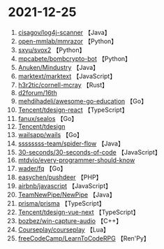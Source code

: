 # 2021-12-25

1. [cisagov/log4j-scanner](https://github.com/cisagov/log4j-scanner) 【Java】
2. [open-mmlab/mmrazor](https://github.com/open-mmlab/mmrazor) 【Python】
3. [sxyu/svox2](https://github.com/sxyu/svox2) 【Python】
4. [mpcabete/bombcrypto-bot](https://github.com/mpcabete/bombcrypto-bot) 【Python】
5. [Anuken/Mindustry](https://github.com/Anuken/Mindustry) 【Java】
6. [marktext/marktext](https://github.com/marktext/marktext) 【JavaScript】
7. [h3r2tic/cornell-mcray](https://github.com/h3r2tic/cornell-mcray) 【Rust】
8. [d2forum/16th](https://github.com/d2forum/16th) 
9. [mehdihadeli/awesome-go-education](https://github.com/mehdihadeli/awesome-go-education) 【Go】
10. [Tencent/tdesign-react](https://github.com/Tencent/tdesign-react) 【TypeScript】
11. [fanux/sealos](https://github.com/fanux/sealos) 【Go】
12. [Tencent/tdesign](https://github.com/Tencent/tdesign) 
13. [wailsapp/wails](https://github.com/wailsapp/wails) 【Go】
14. [ssssssss-team/spider-flow](https://github.com/ssssssss-team/spider-flow) 【Java】
15. [30-seconds/30-seconds-of-code](https://github.com/30-seconds/30-seconds-of-code) 【JavaScript】
16. [mtdvio/every-programmer-should-know](https://github.com/mtdvio/every-programmer-should-know) 
17. [wader/fq](https://github.com/wader/fq) 【Go】
18. [easychen/pushdeer](https://github.com/easychen/pushdeer) 【PHP】
19. [airbnb/javascript](https://github.com/airbnb/javascript) 【JavaScript】
20. [TeamNewPipe/NewPipe](https://github.com/TeamNewPipe/NewPipe) 【Java】
21. [prisma/prisma](https://github.com/prisma/prisma) 【TypeScript】
22. [Tencent/tdesign-vue-next](https://github.com/Tencent/tdesign-vue-next) 【TypeScript】
23. [bozbez/win-capture-audio](https://github.com/bozbez/win-capture-audio) 【C++】
24. [Courseplay/courseplay](https://github.com/Courseplay/courseplay) 【Lua】
25. [freeCodeCamp/LearnToCodeRPG](https://github.com/freeCodeCamp/LearnToCodeRPG) 【Ren'Py】

